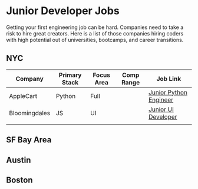 # Junior Developer Jobs
Getting your first engineering job can be hard. Companies need to take a risk to hire great creators. Here is a list of those companies hiring coders with high potential out of universities, bootcamps, and career transitions.

## NYC
| Company  | Primary Stack | Focus Area  | Comp Range | Job Link |
|---|---|---|---|---|
| AppleCart   | Python  | Full |   | [Junior Python Engineer](https://www.smartrecruiters.com/Applecart/87646667-junior-python-engineer) |
| Bloomingdales | JS | UI | | [Junior UI Developer](https://macys.taleo.net/careersection/blm_jsa_career_section/jobdetail.ftl?job=1458609&src=jrdevjobs.com) |
|   |   |   |   |

## SF Bay Area

## Austin

## Boston
